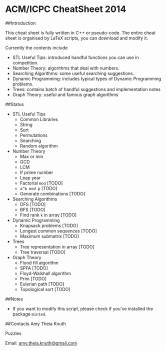 ACM/ICPC CheatSheet 2014
============

##Introduction

This cheat sheet is fully written in C++ or pseudo-code. The entire cheat sheet is organised by LaTeX scripts, you can download and modify it.

Currently the contents include
+ STL Useful Tips: introduced handful functions you can use in competition.
+ Number Theory: algorithms that deal with numbers.
+ Searching Algorithms: some useful searching suggestions.
+ Dynamic Programming: includes typical types of Dynamic Programming problems.
+ Trees: contains batch of handful suggestions and implementation notes
+ Graph Theory: useful and famous graph algorithms 

##Status

+ STL Useful Tips
  + Common Libraries
  + String
  + Sort
  + Permutations
  + Searching
  + Random algorithm
+ Number Theory
  + Max or min
  + GCD
  + LCM
  + If prime number
  + Leap year
  + Factorial `mod` [TODO]
  + `a^b mod p` [TODO]
  + Generate combinations [TODO]
+ Searching Algorithms
  + DFS [TODO]
  + BFS [TODO]
  + Find rank `k` in array [TODO]
+ Dynamic Programming
  + Knapsack problems [TODO]
  + Longest common sequences [TODO]
  + Maximum submatrix [TODO]
+ Trees
  + Tree representation in array [TODO]
  + Tree traversal [TODO]
+ Graph Theory
  + Flood fill algorithm
  + SPFA [TODO]
  + Floyd-Walshall algorithm
  + Prim [TODO]
  + Eulerian path [TODO]
  + Topological sort [TODO]

##Notes

+ If you want to modify this script, please check if you've installed the package `minted`.

##Contacts
Amy Theia Knuth

Puzzles

Email: amy.theia.knuth@gmail.com